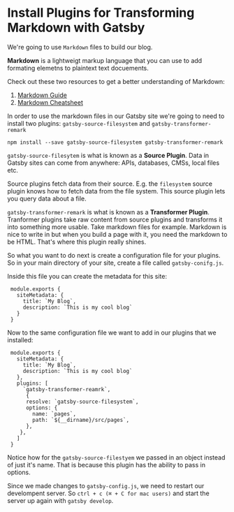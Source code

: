 # Install Plugins for Transforming Markdown with Gatsby

We're going to use `Markdown` files to build our blog.

**Markdown** is a lightweigt markup language that you can use to add formating elemetns to plaintext text docuements.

Check out these two resources to get a better understanding of Markdown:

1. [Markdown Guide](https://www.markdownguide.org/getting-started)
2. [Markdown Cheatsheet](https://github.com/adam-p/markdown-here/wiki/Markdown-Cheatsheet)

In order to use the markdown files in our Gatsby site we're going to need to install two plugins: `gatsby-source-filesystem` and `gatsby-transformer-remark`

`npm install --save gatsby-source-filesystem gatsby-transformer-remark`

`gatsby-source-filesytem` is what is known as a **Source Plugin**. Data in Gatsby sites can come from anywhere: APIs, databases, CMSs, local files etc.

Source plugins fetch data from their source. E.g. the `filesystem` source plugin knows how to fetch data from the file system. This source plugin lets you query data about a file.

`gatsby-transformer-remark` is what is known as a **Transformer Plugin**. Tranformer plugins take raw content from source plugins and transforms it into something more usable. Take markdown files for example. Markdown is nice to write in but when you build a page with it, you need the markdown to be HTML. That's where this plugin really shines.

So what you want to do next is create a configuration file for your plugins. So in your main directory of your site, create a file called `gatsby-conifg.js`.

Inside this file you can create the metadata for this site:

```JS
 module.exports {
   siteMetadata: {
     title: `My Blog`,
     description: `This is my cool blog`
   }
 }
```

Now to the same configuration file we want to add in our plugins that we installed:

```JS
 module.exports {
   siteMetadata: {
     title: `My Blog`,
     description: `This is my cool blog`
   },
   plugins: [
     `gatsby-transformer-reamrk`,
      {
      resolve: `gatsby-source-filesystem`,
      options: {
        name: `pages`,
        path: `${__dirname}/src/pages`,
      },
    },
   ]
 }
```

Notice how for the `gatsby-source-filestyem` we passed in an object instead of just it's name. That is because this plugin has the ability to pass in options.

Since we made changes to `gatsby-config.js`, we need to restart our develompent server. So `ctrl + c (⌘ + C for mac users)` and start the server up again with `gatsby develop`.
